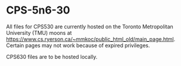 # CPS-5n6-30
All files for CPS530 are currently hosted on the Toronto Metropolitan University (TMU) moons at https://www.cs.ryerson.ca/~mmkoc/public_html_old/main_page.html. Certain pages may not work because of expired privileges.

CPS630 files are to be hosted locally.
